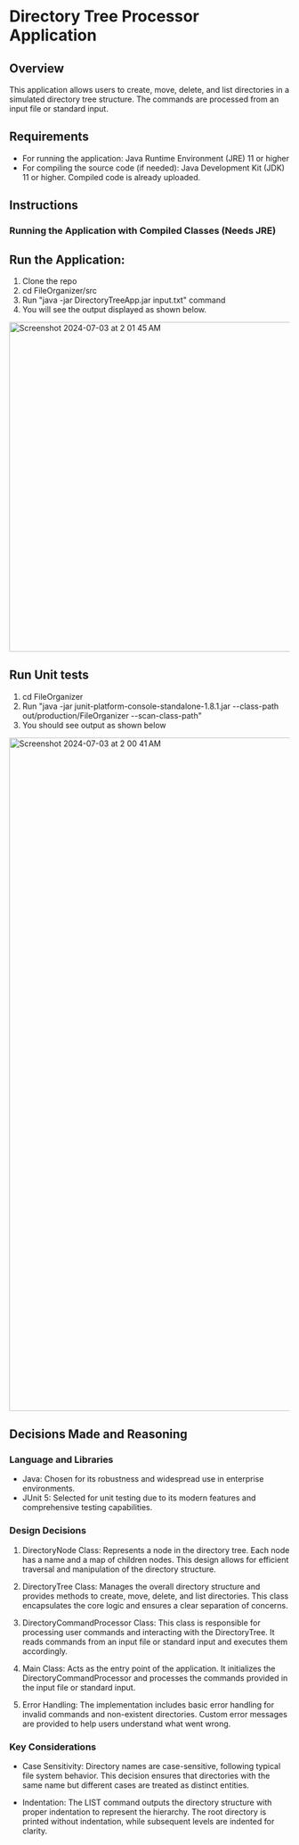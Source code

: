 # Directory Tree Processor Application

## Overview

This application allows users to create, move, delete, and list directories in a simulated directory tree structure. The commands are processed from an input file or standard input.

## Requirements

- For running the application: Java Runtime Environment (JRE) 11 or higher
- For compiling the source code (if needed): Java Development Kit (JDK) 11 or higher. Compiled code is already uploaded.

## Instructions

### Running the Application with Compiled Classes (Needs JRE)

## Run the Application:
1. Clone the repo
2. cd FileOrganizer/src
3. Run "java -jar DirectoryTreeApp.jar input.txt" command
4. You will see the output displayed as shown below.

<img width="591" alt="Screenshot 2024-07-03 at 2 01 45 AM" src="https://github.com/saisuprajamalla/FileOrganizer/assets/32082372/2fb9c20b-c95c-4d45-b2cd-ff962dbe6226">

## Run Unit tests
1. cd FileOrganizer
2. Run "java -jar junit-platform-console-standalone-1.8.1.jar --class-path out/production/FileOrganizer --scan-class-path"
3. You should see output as shown below

<img width="1207" alt="Screenshot 2024-07-03 at 2 00 41 AM" src="https://github.com/saisuprajamalla/FileOrganizer/assets/32082372/02cce2e2-f0be-4e53-8186-905cbee5958f">


## Decisions Made and Reasoning

### Language and Libraries

- Java: Chosen for its robustness and widespread use in enterprise environments.
- JUnit 5: Selected for unit testing due to its modern features and comprehensive testing capabilities.

### Design Decisions

1. DirectoryNode Class: Represents a node in the directory tree. Each node has a name and a map of children nodes. This design allows for efficient traversal and manipulation of the directory structure.

2. DirectoryTree Class: Manages the overall directory structure and provides methods to create, move, delete, and list directories. This class encapsulates the core logic and ensures a clear separation of concerns.

3. DirectoryCommandProcessor Class: This class is responsible for processing user commands and interacting with the DirectoryTree. It reads commands from an input file or standard input and executes them accordingly.
   
4. Main Class: Acts as the entry point of the application. It initializes the DirectoryCommandProcessor and processes the commands provided in the input file or standard input.
   
5. Error Handling: The implementation includes basic error handling for invalid commands and non-existent directories. Custom error messages are provided to help users understand what went wrong.

### Key Considerations

- Case Sensitivity: Directory names are case-sensitive, following typical file system behavior. This decision ensures that directories with the same name but different cases are treated as distinct entities.

- Indentation: The LIST command outputs the directory structure with proper indentation to represent the hierarchy. The root directory is printed without indentation, while subsequent levels are indented for clarity.


